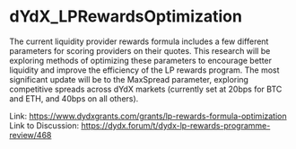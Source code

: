 # dYdX_LPRewardsOptimization


The current liquidity provider rewards formula includes a few different parameters for scoring providers on their quotes. This research will be exploring methods of optimizing these parameters to encourage better liquidity and improve the efficiency of the LP rewards program. The most significant update will be to the MaxSpread parameter, exploring competitive spreads across dYdX markets (currently set at 20bps for BTC and ETH, and 40bps on all others).

Link: https://www.dydxgrants.com/grants/lp-rewards-formula-optimization 
Link to Discussion: https://dydx.forum/t/dydx-lp-rewards-programme-review/468 
